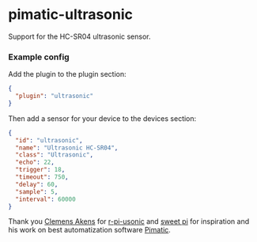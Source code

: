 pimatic-ultrasonic
================

Support for the HC-SR04 ultrasonic sensor.

### Example config

Add the plugin to the plugin section:

```json
{ 
  "plugin": "ultrasonic"
}
```

Then add a sensor for your device to the devices section:

```json
{
  "id": "ultrasonic",
  "name": "Ultrasonic HC-SR04",
  "class": "Ultrasonic",
  "echo": 22,
  "trigger": 18,
  "timeout": 750,
  "delay": 60,
  "sample": 5,
  "interval": 60000
}
```

Thank you <a href="https://github.com/clebert">Clemens Akens</a> for <a href="https://github.com/clebert/r-pi-usonic">r-pi-usonic</a> and <a href="https://github.com/sweetpi">sweet pi</a> for inspiration and his work on best automatization software <a href="http://pimatic.org/">Pimatic</a>.